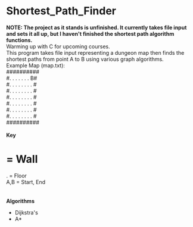 # Shortest_Path_Finder<br />
**NOTE: The project as it stands is unfinished. It currently takes file input and sets it all up, but I haven't finished the shortest path algorithm functions.**
<br />
Warming up with C for upcoming courses.<br />
This program takes file input representing a dungeon map then finds the shortest paths from point A to B using various graph algorithms. 
<br />
Example Map (map.txt):<br />
##########<br />
#.   .   .   .   .   .   .   B#<br />
#.   .   .   .   .   .   .   .   #<br />
#.   .   .   .   .   .   .   .   #<br />
#.   .   .   .   .   .   .   .   #<br />
#.   .   .   .   .   .   .   .   #<br />
#.   .   .   .   .   .   .   .   #<br />
#.   .   .   .   .   .   .   .   #<br />
##########<br />
<br />
**Key**
<br /> 
# = Wall<br />
. = Floor<br />
A,B = Start, End<br />
<br />
<br />
**Algorithms**<br />
- Dijkstra's<br />
- A*<br />
